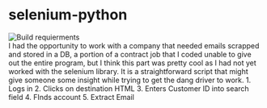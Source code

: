 # selenium-python
![Build requierments](https://img.shields.io/badge/Libraries-python%203-brightgreen)</br>
I had the opportunity to work with a company that needed emails scrapped and stored in a DB, a portion of a contract job that I coded unable to give out the entire program, but I think this part was pretty cool as I had not yet worked with the selenium library. It is a straightforward script that might give someone some insight while trying to get the dang driver to work. 1. Logs in 2. Clicks on destination HTML 3. Enters Customer ID into search field 4. FInds account 5. Extract Email
